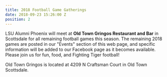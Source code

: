 ```yaml
---
title: 2018 Football Game Gatherings
date: 2018-09-23 15:26:00 Z
position: 2
---
```


LSU Alumni Phoenix will meet at **Old Town Gringos Restaurant and Bar** in Scottsdale for all remaining football games this season. The remaining 2018 games are posted in our "Events" section of this web page, and specific information will be added to our Facebook page as it becomes available. Please join us for fun, food, and Fighting Tiger football!

Old Town Gringos is located at 4209 N Craftsman Court in Old Town Scottsdale.